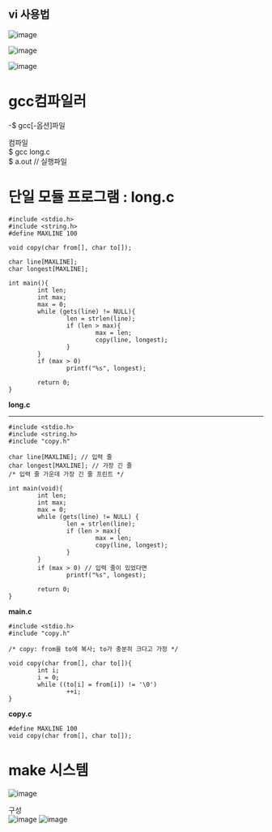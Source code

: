 vi 사용법
-

![image](https://github.com/mooner1213/SystemPgm/assets/162667655/23dca6f5-5f57-4c1b-8ea8-c211eb1cbf6f)<br>

![image](https://github.com/mooner1213/SystemPgm/assets/162667655/7c3e9eac-6355-4b1c-aa30-337cd467dfd4)<br>

![image](https://github.com/mooner1213/SystemPgm/assets/162667655/291356ce-93f0-4e37-8538-0a460f7714a1)<br>

# gcc컴파일러<br>

-$ gcc[-옵션]파일<br>

컴파일<br>
$ gcc long.c<br>
$ a.out // 실행파일<br>


# 단일 모듈 프로그램 : long.c<br>

```
#include <stdio.h>
#include <string.h>
#define MAXLINE 100

void copy(char from[], char to[]);

char line[MAXLINE];
char longest[MAXLINE];

int main(){
        int len;
        int max;
        max = 0;
        while (gets(line) != NULL){
                len = strlen(line);
                if (len > max){
                        max = len;
                        copy(line, longest);
                }
        }
        if (max > 0)
                printf("%s", longest);

        return 0;
}
```
<b>long.c</b><hr>

```
#include <stdio.h>
#include <string.h>
#include "copy.h"

char line[MAXLINE]; // 입력 줄
char longest[MAXLINE]; // 가장 긴 줄
/* 입력 줄 가운데 가장 긴 줄 프린트 */

int main(void){
        int len;
        int max;
        max = 0;
        while (gets(line) != NULL) {
                len = strlen(line);
                if (len > max){
                        max = len;
                        copy(line, longest);
                }
        }
        if (max > 0) // 입력 줄이 있었다면
                printf("%s", longest);

        return 0;
}
```
<b>main.c</b><br>
```
#include <stdio.h>
#include "copy.h"

/* copy: from을 to에 복사; to가 충분히 크다고 가정 */

void copy(char from[], char to[]){
        int i;
        i = 0;
        while ((to[i] = from[i]) != '\0')
                ++i;
}
```
<b>copy.c</b><br>

```
#define MAXLINE 100
void copy(char from[], char to[]);
```

# make 시스템

![image](https://github.com/mooner1213/SystemPgm/assets/162667655/fadc5fef-eda0-4307-a60b-a4c78bd3c9ef)<br>

구성<br>
![image](https://github.com/mooner1213/SystemPgm/assets/162667655/0d331738-6d80-4b03-9792-1cad3b1cf003)
![image](https://github.com/mooner1213/SystemPgm/assets/162667655/784b3b80-6b05-4278-986f-fd9458156630)
